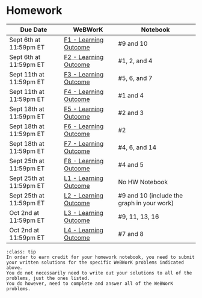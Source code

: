 Homework
============================


| Due Date | WeBWorK | Notebook |
|----------|---------|----------|
| Sept 6th at 11:59pm ET | [F1 - Learning Outcome](https://webwork.sens.buffalo.edu/webwork2/2023-08-MTH-131-Casper/Learning_Outcome_F1) | #9 and 10 |
| Sept 6th at 11:59pm ET | [F2 - Learning Outcome](https://webwork.sens.buffalo.edu/webwork2/2023-08-MTH-131-Casper/Learning_Outcome_F2) | #1, 2, and 4 |
| Sept 11th at 11:59pm ET | [F3 - Learning Outcome](https://webwork.sens.buffalo.edu/webwork2/2023-08-MTH-131-Casper/Learning_Outcome_F3) | #5, 6, and 7 |
| Sept 11th at 11:59pm ET | [F4 - Learning Outcome](https://webwork.sens.buffalo.edu/webwork2/2023-08-MTH-131-Casper/Learning_Outcome_F4) | #1 and 4 |
| Sept 18th at 11:59pm ET | [F5 - Learning Outcome](https://webwork.sens.buffalo.edu/webwork2/2023-08-MTH-131-Casper/Learning_Outcome_F5) | #2 and 3 |
| Sept 18th at 11:59pm ET | [F6 - Learning Outcome](https://webwork.sens.buffalo.edu/webwork2/2023-08-MTH-131-Casper/Learning_Outcome_F6) | #2 |
| Sept 18th at 11:59pm ET | [F7 - Learning Outcome](https://webwork.sens.buffalo.edu/webwork2/2023-08-MTH-131-Casper/Learning_Outcome_F7) | #4, 6, and 14 |
| Sept 25th at 11:59pm ET | [F8 - Learning Outcome](https://webwork.sens.buffalo.edu/webwork2/2023-08-MTH-131-Casper/Learning_Outcome_F8) | #4 and 5 |
| Sept 25th at 11:59pm ET | [L1 - Learning Outcome](https://webwork.sens.buffalo.edu/webwork2/2023-08-MTH-131-Casper/Learning_Outcome_L1) | No HW Notebook |
| Sept 25th at 11:59pm ET | [L2 - Learning Outcome](https://webwork.sens.buffalo.edu/webwork2/2023-08-MTH-131-Casper/Learning_Outcome_L2) | #9 and 10 (include the graph in your work) |
| Oct 2nd at 11:59pm ET | [L3 - Learning Outcome](https://webwork.sens.buffalo.edu/webwork2/2023-08-MTH-131-Casper/Learning_Outcome_L3) | #9, 11, 13, 16 |
| Oct 2nd at 11:59pm ET | [L4 - Learning Outcome](https://webwork.sens.buffalo.edu/webwork2/2023-08-MTH-131-Casper/Learning_Outcome_L4) | #7 and 8  |

```{admonition} Homework Notebook
:class: tip 
In order to earn credit for your homework notebook, you need to submit your written solutions for the specific WeBWorK problems indicated above. 
You do not necessarily need to write out your solutions to all of the problems, just the ones listed. 
You do however, need to complete and answer all of the WeBWorK problems.
```


